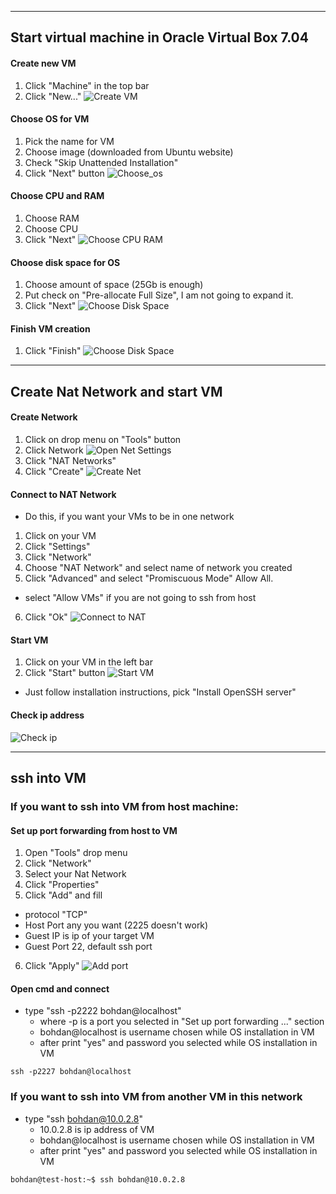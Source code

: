 ***
## Start virtual machine in Oracle Virtual Box 7.04

#### Create new VM
1) Click "Machine" in the top bar
2) Click "New..."
![Create VM](https://github.com/qqwerty222/obsidian/blob/main/VirtualBox/screenshots/create_vm.png)

#### Choose OS for VM
1) Pick the name for VM
2) Choose image (downloaded from Ubuntu website)
3) Check "Skip Unattended Installation"
4) Click "Next" button
![Choose_os](https://github.com/qqwerty222/obsidian/blob/main/VirtualBox/screenshots/choose_os.png)

#### Choose CPU and RAM 
1) Choose RAM
2) Choose CPU
3) Click "Next"
![Choose CPU RAM](https://github.com/qqwerty222/obsidian/blob/main/VirtualBox/screenshots/choose_cpu_ram.png)

#### Choose disk space for OS
1) Choose amount of space (25Gb is enough)
2) Put check on "Pre-allocate Full Size", I am not going to expand it.
3) Click "Next"
![Choose Disk Space](https://github.com/qqwerty222/obsidian/blob/main/VirtualBox/screenshots/choose_space.png)

#### Finish VM creation
1) Click "Finish"
![Choose Disk Space](https://github.com/qqwerty222/obsidian/blob/main/VirtualBox/screenshots/finish_installation.png)

***
## Create Nat Network and start VM

#### Create Network
1) Click on drop menu on "Tools" button
2) Click Network
![Open Net Settings](https://github.com/qqwerty222/obsidian/blob/main/VirtualBox/screenshots/open_networks.png)
1) Click "NAT Networks" 
2) Click "Create"
![Create Net](https://github.com/qqwerty222/obsidian/blob/main/VirtualBox/screenshots/create_net.png)

#### Connect to NAT Network
- Do this, if you want your VMs to be in one network
1) Click on your VM
2) Click "Settings"
3) Click "Network"
4) Choose "NAT Network" and select name of network you created
5) Click "Advanced" and select "Promiscuous Mode" Allow All.
- select "Allow VMs" if you are not going to ssh from host
6) Click "Ok"
![Connect to NAT](https://github.com/qqwerty222/obsidian/blob/main/VirtualBox/screenshots/connect_to_nat.png)

#### Start VM
1) Click on your VM in the left bar
2) Click "Start" button
![Start VM](https://github.com/qqwerty222/obsidian/blob/main/VirtualBox/screenshots/start_vm%20.png)
- Just follow installation instructions, pick "Install OpenSSH server"

#### Check ip address
![Check ip](https://github.com/qqwerty222/obsidian/blob/main/VirtualBox/screenshots/check_ipv4.png)

***
## ssh into VM

### If you want to ssh into VM from host machine:

#### Set up port forwarding from host to VM
1) Open "Tools" drop menu
2) Click "Network"
3) Select your Nat Network
4) Click "Properties"
5) Click "Add" and fill 
- protocol "TCP" 
- Host Port any you want (2225 doesn't work)
- Guest IP is ip of your target VM
- Guest Port 22, default ssh port
6) Click "Apply"
![Add port](https://github.com/qqwerty222/obsidian/blob/main/VirtualBox/screenshots/add_port.png)

#### Open cmd and connect
- type "ssh -p2222 bohdan@localhost" 
	- where -p is a port you selected in "Set up port forwarding ..." section
	- bohdan@localhost is username chosen while OS installation in VM
	- after print "yes" and password you selected while OS installation in VM
```
ssh -p2227 bohdan@localhost
```

### If you want to ssh into VM from another VM in this network

- type "ssh bohdan@10.0.2.8"
	- 10.0.2.8 is ip address of VM
	- bohdan@localhost is username chosen while OS installation in VM
	- after print "yes" and password you selected while OS installation in VM
```
bohdan@test-host:~$ ssh bohdan@10.0.2.8
```



